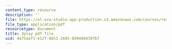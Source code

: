 ```yaml
---
content_type: resource
description: ''
file: https://ol-ocw-studio-app-production.s3.amazonaws.com/courses/res-3-004-visualizing-materials-science-fall-2017/4a75aaf1e12f8b5126850d94084397b7_a2xqcqRYosg.pdf
file_type: application/pdf
resourcetype: Document
title: 3play pdf file
uid: 4a75aaf1-e12f-8b51-2685-0d94084397b7
---
```

